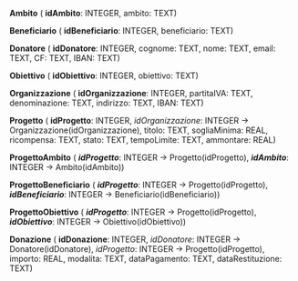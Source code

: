**Ambito** (  **idAmbito**: INTEGER, ambito: TEXT)

**Beneficiario** (  **idBeneficiario**: INTEGER, beneficiario: TEXT)

**Donatore** (  **idDonatore**: INTEGER, cognome: TEXT, nome: TEXT, email: TEXT, CF: TEXT, IBAN: TEXT)

**Obiettivo** (  **idObiettivo**: INTEGER, obiettivo: TEXT)

**Organizzazione** (  **idOrganizzazione**: INTEGER, partitaIVA: TEXT, denominazione: TEXT, indirizzo: TEXT, IBAN: TEXT)

**Progetto** (  **idProgetto**: INTEGER, _idOrganizzazione_: INTEGER -> Organizzazione(idOrganizzazione), titolo: TEXT, sogliaMinima: REAL, ricompensa: TEXT, stato: TEXT, tempoLimite: TEXT, ammontare: REAL)

**ProgettoAmbito** (  ***idProgetto***: INTEGER -> Progetto(idProgetto), ***idAmbito***: INTEGER -> Ambito(idAmbito))

**ProgettoBeneficiario** (  ***idProgetto***: INTEGER -> Progetto(idProgetto), ***idBeneficiario***: INTEGER -> Beneficiario(idBeneficiario))

**ProgettoObiettivo** (  ***idProgetto***: INTEGER -> Progetto(idProgetto), ***idObiettivo***: INTEGER -> Obiettivo(idObiettivo))

**Donazione** (  **idDonazione**: INTEGER, _idDonatore_: INTEGER -> Donatore(idDonatore), _idProgetto_: INTEGER -> Progetto(idProgetto), importo: REAL, modalita: TEXT, dataPagamento: TEXT, dataRestituzione: TEXT)

